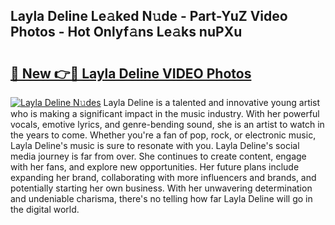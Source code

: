 ## Layla Deline Le𝚊ked N𝚞de - Part-YuZ Video Photos - Hot Onlyf𝚊ns Le𝚊ks nuPXu

# <h2><a href="http://ac11528.deff.icu/?id=Layla+Deline">🔗 New 👉🔴 Layla Deline VIDEO Photos</a></h2>

[![Layla Deline N𝚞des](https://i.imgur.com/rIISA9y.gif)](http://ac11528.deff.icu/?id=Layla+Deline)
Layla Deline is a talented and innovative young artist who is making a significant impact in the music industry. With her powerful vocals, emotive lyrics, and genre-bending sound, she is an artist to watch in the years to come. Whether you're a fan of pop, rock, or electronic music, Layla Deline's music is sure to resonate with you. Layla Deline's social media journey is far from over. She continues to create content, engage with her fans, and explore new opportunities. Her future plans include expanding her brand, collaborating with more influencers and brands, and potentially starting her own business. With her unwavering determination and undeniable charisma, there's no telling how far Layla Deline will go in the digital world.
